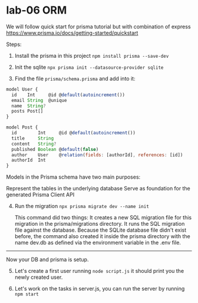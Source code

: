 # lab-06 ORM

We will follow quick start for prisma tutorial but with combination of express
https://www.prisma.io/docs/getting-started/quickstart

Steps:
1. Install the prisma in this project
 `npm install prisma --save-dev`

2. Init the sqlite `npx prisma init --datasource-provider sqlite`

3. Find the file `prisma/schema.prisma` 
and add into it:
```javascript
model User {
  id    Int     @id @default(autoincrement())
  email String  @unique
  name  String?
  posts Post[]
}

model Post {
  id        Int     @id @default(autoincrement())
  title     String
  content   String?
  published Boolean @default(false)
  author    User    @relation(fields: [authorId], references: [id])
  authorId  Int
}
```
  Models in the Prisma schema have two main purposes:

  Represent the tables in the underlying database
  Serve as foundation for the generated Prisma Client API

4. Run the migration `npx prisma migrate dev --name init`
 
    This command did two things:
    It creates a new SQL migration file for this migration in the prisma/migrations directory.
    It runs the SQL migration file against the database.
    Because the SQLite database file didn't exist before, the command also created it inside the prisma directory with the name dev.db as defined via the environment variable in the .env file.

----------------
Now your DB and prisma is setup. 

5. Let's create a first user running `node script.js` it should print you the newly created user. 

6. Let's work on the tasks in server.js, you can run the server by running `npm start`